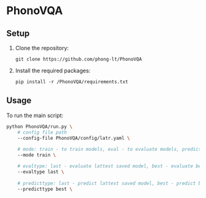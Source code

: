# PhonoVQA
## Setup

1. Clone the repository:
    ```
    git clone https://github.com/phong-lt/PhonoVQA
    ```
2. Install the required packages:
    ```
    pip install -r /PhonoVQA/requirements.txt
    ```

## Usage

To run the main script:
```bash
python PhonoVQA/run.py \
	# config file path
	--config-file PhonoVQA/config/latr.yaml \
 
	# mode: train - to train models, eval - to evaluate models, predict - to predict trained models
	--mode train \

	# evaltype: last - evaluate lattest saved model, best - evaluate best-score saved model 
	--evaltype last \
	
	# predicttype: last - predict lattest saved model, best - predict best-score saved model 
	--predicttype best \
```